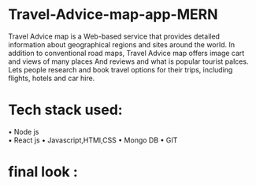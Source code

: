# Travel-Advice-map-app-MERN
Travel Advice map is a Web-based service that provides detailed information about geographical regions and sites around the world. In addition to conventional road maps, Travel Advice map offers image cart and views of many places And reviews and what is popular tourist palces.
Lets people research and book travel options for their trips, including flights, hotels and car hire.
# Tech stack used: 
•	Node js                                   
•	React js
•	Javascript,HTMl,CSS
•	Mongo DB
•	GIT

# final look :
  <p aling="center"><a href="https://drive.google.com/file/d/1UiGwmGv_fYphiw0GQ53K5v00yKD9oqw_/view?usp=sharing"></a> </p>  
   
